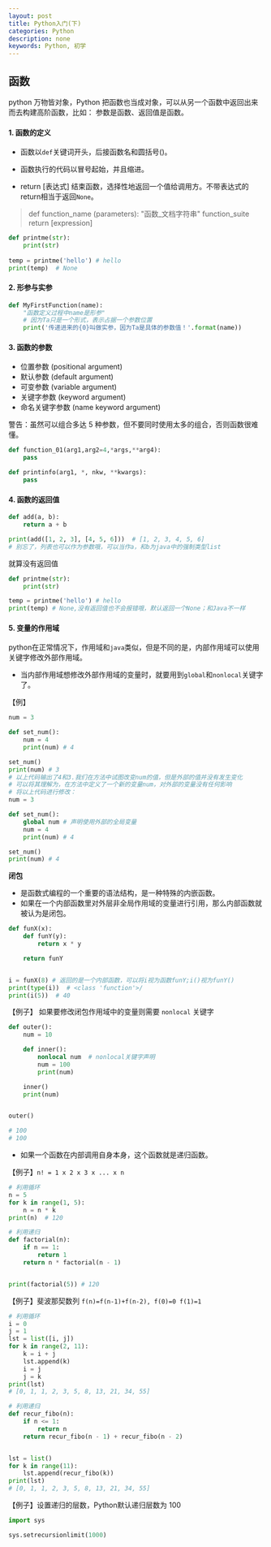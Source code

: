 ```yaml
---
layout: post
title: Python入门(下)
categories: Python
description: none
keywords: Python, 初学
---
```

## 函数

python 万物皆对象，Python 把函数也当成对象，可以从另一个函数中返回出来而去构建高阶函数，比如： 参数是函数、返回值是函数。

#### 1. 函数的定义

- 函数以`def`关键词开头，后接函数名和圆括号()。
- 函数执行的代码以冒号起始，并且缩进。

- return [表达式] 结束函数，选择性地返回一个值给调用方。不带表达式的return相当于返回`None`。

> def function_name (parameters):
>     "函数_文档字符串"
>     function_suite
>     return [expression]

```python
def printme(str):
    print(str)
    
temp = printme('hello') # hello
print(temp)  # None
```

#### 2. 形参与实参

```python
def MyFirstFunction(name):
    "函数定义过程中name是形参"
    # 因为Ta只是一个形式，表示占据一个参数位置
    print('传递进来的{0}叫做实参，因为Ta是具体的参数值！'.format(name))
```

#### 3. 函数的参数

- 位置参数 (positional argument)
- 默认参数 (default argument)
- 可变参数 (variable argument)
- 关键字参数 (keyword argument)
- 命名关键字参数 (name keyword argument)

警告：虽然可以组合多达 5 种参数，但不要同时使用太多的组合，否则函数很难懂。

```python
def function_01(arg1,arg2=4,*args,**arg4):
    pass

def printinfo(arg1, *, nkw, **kwargs):
    pass
```

#### 4. 函数的返回值

```python
def add(a, b):
    return a + b

print(add([1, 2, 3], [4, 5, 6]))  # [1, 2, 3, 4, 5, 6]
# 别忘了，列表也可以作为参数哦，可以当作a，和b为java中的强制类型list
```

就算没有返回值

```python
def printme(str):
    print(str)

temp = printme('hello') # hello
print(temp) # None,没有返回值也不会报错哦，默认返回一个None；和Java不一样
```

#### 5. 变量的作用域

python在正常情况下，作用域和`java`类似，但是不同的是，内部作用域可以使用关键字修改外部作用域。

- 当内部作用域想修改外部作用域的变量时，就要用到`global`和`nonlocal`关键字了。

【例】

```python
num = 3

def set_num():
    num = 4
    print(num) # 4

set_num() 
print(num) # 3
# 以上代码输出了4和3.我们在方法中试图改变num的值，但是外部的值并没有发生变化
# 可以将其理解为，在方法中定义了一个新的变量num，对外部的变量没有任何影响
# 将以上代码进行修改：
num = 3

def set_num():
    global num # 声明使用外部的全局变量
    num = 4
    print(num) # 4

set_num() 
print(num) # 4
```

**闭包**

- 是函数式编程的一个重要的语法结构，是一种特殊的内嵌函数。
- 如果在一个内部函数里对外层非全局作用域的变量进行引用，那么内部函数就被认为是闭包。

```python
def funX(x):
    def funY(y):
        return x * y

    return funY


i = funX(8) # 返回的是一个内部函数，可以将i视为函数funY;i()视为funY()
print(type(i))  # <class 'function'>/
print(i(5))  # 40
```

【例子】 如果要修改闭包作用域中的变量则需要 `nonlocal` 关键字

```python
def outer():
    num = 10

    def inner():
        nonlocal num  # nonlocal关键字声明
        num = 100
        print(num)

    inner()
    print(num)


outer()

# 100
# 100
```

- 如果一个函数在内部调用自身本身，这个函数就是递归函数。

【例子】`n! = 1 x 2 x 3 x ... x n`

```python
# 利用循环
n = 5
for k in range(1, 5):
    n = n * k
print(n)  # 120

# 利用递归
def factorial(n):
    if n == 1:
        return 1
    return n * factorial(n - 1)


print(factorial(5)) # 120
```

【例子】斐波那契数列 `f(n)=f(n-1)+f(n-2), f(0)=0 f(1)=1`

```python
# 利用循环
i = 0
j = 1
lst = list([i, j])
for k in range(2, 11):
    k = i + j
    lst.append(k)
    i = j
    j = k
print(lst)  
# [0, 1, 1, 2, 3, 5, 8, 13, 21, 34, 55]

# 利用递归
def recur_fibo(n):
    if n <= 1:
        return n
    return recur_fibo(n - 1) + recur_fibo(n - 2)


lst = list()
for k in range(11):
    lst.append(recur_fibo(k))
print(lst)  
# [0, 1, 1, 2, 3, 5, 8, 13, 21, 34, 55]
```

【例子】设置递归的层数，Python默认递归层数为 100

```python
import sys

sys.setrecursionlimit(1000)
```

